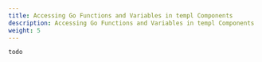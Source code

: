 ```yaml
---
title: Accessing Go Functions and Variables in templ Components 
description: Accessing Go Functions and Variables in templ Components 
weight: 5
---
```


`todo`
